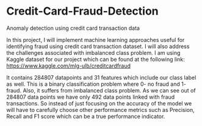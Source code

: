 # Credit-Card-Fraud-Detection
Anomaly detection using credit card transaction data

In this project, I will implement machine learning approaches useful for identifying fraud using credit card transaction dataset. I will also address the challenges associated with imbalanced class problem. 
I am using Kaggle dataset for our project which can be found at the following link:
https://www.kaggle.com/mlg-ulb/creditcardfraud

It contains 284807 datapoints and 31 features which include our class label as well. This is a binary classification problem where 0- no fraud and 1- fraud. Also, it suffers from imbalanced class problem. As we can see out of 284807 data points we have only 492 data points linked with fraud transactions. So instead of just focusing on the accuracy of the model we will have to carefully choose other performance metrics such as Precision, Recall and F1 score which can be a true performance indicator.
